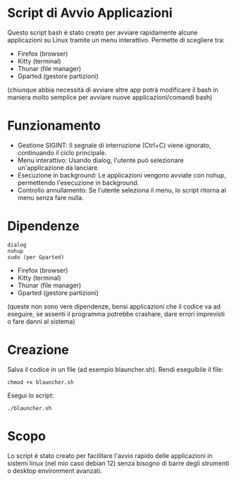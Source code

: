 # Script di Avvio Applicazioni

Questo script bash è stato creato per avviare rapidamente alcune applicazioni su Linux tramite un menu interattivo.
Permette di scegliere tra:

 - Firefox (browser)
 - Kitty (terminal)
 - Thunar (file manager)
 - Gparted (gestore partizioni)

(chiunque abbia necessità di avviare altre app potrà modificare il bash in maniera molto semplice per avviare
nuove applicazioni/comandi bash)

# Funzionamento

- Gestione SIGINT: Il segnale di interruzione (Ctrl+C) viene ignorato, continuando il ciclo principale.
- Menu interattivo: Usando dialog, l'utente può selezionare un'applicazione da lanciare.
- Esecuzione in background: Le applicazioni vengono avviate con nohup, permettendo l'esecuzione in background.
- Controllo annullamento: Se l'utente seleziona il menu, lo script ritorna al menu senza fare nulla.

# Dipendenze

    dialog
    nohup
    sudo (per Gparted)

 - Firefox (browser)
 - Kitty (terminal)
 - Thunar (file manager)
 - Gparted (gestore partizioni)

(queste non sono vere dipendenze, bensì applicazioni che il codice va ad eseguire, se assenti il programma potrebbe crashare, dare errori imprevisti o fare danni al sistema)

# Creazione

Salva il codice in un file (ad esempio blauncher.sh).
Rendi eseguibile il file:

    chmod +x blauncher.sh

Esegui lo script:

    ./blauncher.sh

# Scopo

Lo script è stato creato per facilitare l'avvio rapido delle applicazioni in sistemi linux (nel mio caso debian 12)
senza bisogno di barre degli strumenti o desktop environment avanzati.
